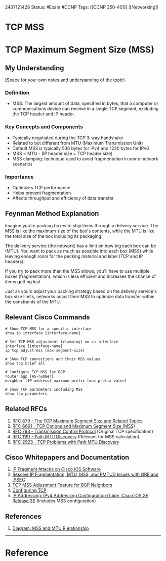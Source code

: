 2407121428
	Status: #Exam #CCNP
		Tags: [[CCNP 350-401]] [[Networking]]

# TCP MSS

# TCP Maximum Segment Size (MSS)

## My Understanding
[Space for your own notes and understanding of the topic]



### Definition
- MSS: The largest amount of data, specified in bytes, that a computer or communications device can receive in a single TCP segment, excluding the TCP header and IP header.

### Key Concepts and Components
- Typically negotiated during the TCP 3-way handshake
- Related to but different from MTU (Maximum Transmission Unit)
- Default MSS is typically 536 bytes for IPv4 and 1220 bytes for IPv6
- MSS = MTU - (IP header size + TCP header size)
- MSS clamping: technique used to avoid fragmentation in some network scenarios

### Importance
- Optimizes TCP performance
- Helps prevent fragmentation
- Affects throughput and efficiency of data transfer

## Feynman Method Explanation

Imagine you're packing boxes to ship items through a delivery service. The MSS is like the maximum size of the box's contents, while the MTU is like the total size of the box including its packaging.

The delivery service (the network) has a limit on how big each box can be (MTU). You want to pack as much as possible into each box (MSS) while leaving enough room for the packing material and label (TCP and IP headers).

If you try to pack more than the MSS allows, you'll have to use multiple boxes (fragmentation), which is less efficient and increases the chance of items getting lost.

Just as you'd adjust your packing strategy based on the delivery service's box size limits, networks adjust their MSS to optimize data transfer within the constraints of the MTU.

## Relevant Cisco Commands

```
# Show TCP MSS for a specific interface
show ip interface [interface-name]

# Set TCP MSS adjustment (clamping) on an interface
interface [interface-name]
ip tcp adjust-mss [max-segment-size]

# Show TCP connections and their MSS values
show tcp brief all

# Configure TCP MSS for BGP
router bgp [AS-number]
neighbor [IP-address] maximum-prefix [max-prefix-value]

# Show TCP parameters including MSS
show tcp parameters
```

## Related RFCs

1. [RFC 879 - The TCP Maximum Segment Size and Related Topics](https://datatracker.ietf.org/doc/html/rfc879)
2. [RFC 6691 - TCP Options and Maximum Segment Size (MSS)](https://datatracker.ietf.org/doc/html/rfc6691)
3. [RFC 793 - Transmission Control Protocol](https://datatracker.ietf.org/doc/html/rfc793) (Original TCP specification)
4. [RFC 1191 - Path MTU Discovery](https://datatracker.ietf.org/doc/html/rfc1191) (Relevant for MSS calculation)
5. [RFC 2923 - TCP Problems with Path MTU Discovery](https://datatracker.ietf.org/doc/html/rfc2923)

## Cisco Whitepapers and Documentation

1. [IP Fragment Attacks on Cisco IOS Software](https://tools.cisco.com/security/center/viewAlert.x?alertId=19756)
2. [Resolve IP Fragmentation, MTU, MSS, and PMTUD Issues with GRE and IPSEC](https://www.cisco.com/c/en/us/support/docs/ip/generic-routing-encapsulation-gre/25885-pmtud-ipfrag.html)
3. [TCP MSS Adjustment Feature for BGP Neighbors](https://www.cisco.com/c/en/us/td/docs/ios-xml/ios/iproute_bgp/configuration/xe-16/irg-xe-16-book/bgp-tcp-mss.html)
4. [Configuring TCP](https://www.cisco.com/c/en/us/td/docs/ios-xml/ios/ipapp/configuration/xe-16/iap-xe-16-book/iap-tcp.html)
5. [IP Addressing: IPv4 Addressing Configuration Guide, Cisco IOS XE Release 3S](https://www.cisco.com/c/en/us/td/docs/ios-xml/ios/ipaddr_ipv4/configuration/xe-3s/ipv4-xe-3s-book.html) (Includes MSS configuration)


## References

1. [Diagram: MSS and MTU R elationship](https://example.com/networking-diagrams/mss-mtu-relationship.png)

---
# Reference